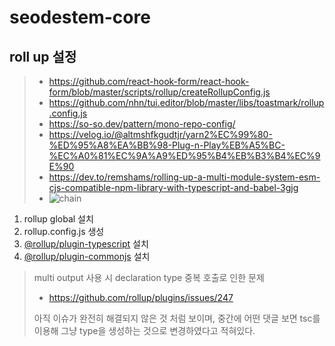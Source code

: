 # seodestem-core

## roll up 설정

> - https://github.com/react-hook-form/react-hook-form/blob/master/scripts/rollup/createRollupConfig.js
> - https://github.com/nhn/tui.editor/blob/master/libs/toastmark/rollup.config.js
> - https://so-so.dev/pattern/mono-repo-config/
> - https://velog.io/@altmshfkgudtjr/yarn2%EC%99%80-%ED%95%A8%EA%BB%98-Plug-n-Play%EB%A5%BC-%EC%A0%81%EC%9A%A9%ED%95%B4%EB%B3%B4%EC%9E%90
> - https://dev.to/remshams/rolling-up-a-multi-module-system-esm-cjs-compatible-npm-library-with-typescript-and-babel-3gjg
> - ![chain](https://res.cloudinary.com/practicaldev/image/fetch/s--crgTkvZX--/c_limit%2Cf_auto%2Cfl_progressive%2Cq_auto%2Cw_880/https://github.com/remshams/node-module-esm/blob/images/images/build-chain.jpeg%3Fraw%3Dtrue)

1. rollup global 설치
2. rollup.config.js 생성
3. [@rollup/plugin-typescript](https://www.npmjs.com/package/@rollup/plugin-typescript) 설치
4. [@rollup/plugin-commonjs](https://www.npmjs.com/package/@rollup/plugin-commonjs) 설치

> multi output 사용 시 declaration type 중복 호출로 인한 문제
>
> - https://github.com/rollup/plugins/issues/247
>
> 아직 이슈가 완전히 해결되지 않은 것 처럼 보이며, 중간에 어떤 댓글 보면 tsc를 이용해 그냥 type을 생성하는 것으로 변경하였다고 적혀있다.
